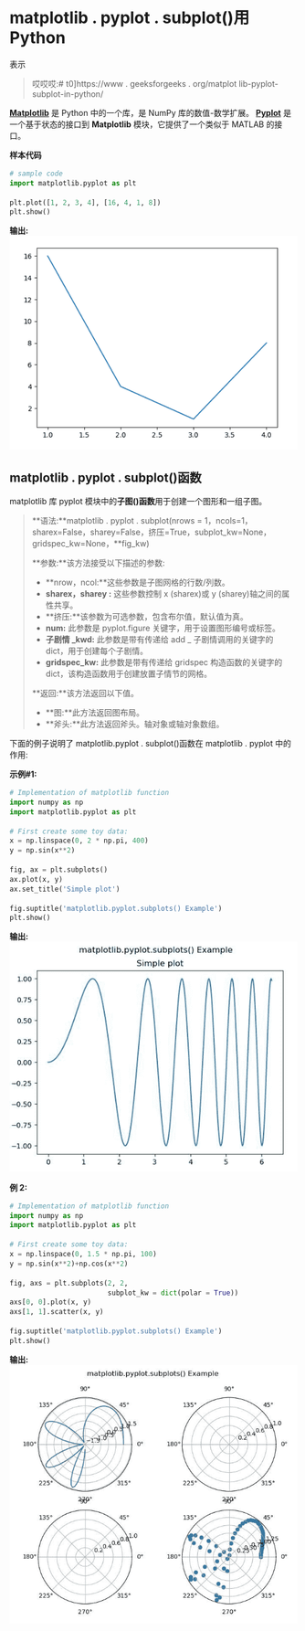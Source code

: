 # matplotlib . pyplot . subplot()用 Python

表示

> 哎哎哎:# t0]https://www . geeksforgeeks . org/matplot lib-pyplot-subplot-in-python/

**[Matplotlib](https://www.geeksforgeeks.org/python-introduction-matplotlib/)** 是 Python 中的一个库，是 NumPy 库的数值-数学扩展。 **[Pyplot](https://www.geeksforgeeks.org/pyplot-in-matplotlib/)** 是一个基于状态的接口到 **Matplotlib** 模块，它提供了一个类似于 MATLAB 的接口。

**样本代码**

```py
# sample code
import matplotlib.pyplot as plt 

plt.plot([1, 2, 3, 4], [16, 4, 1, 8]) 
plt.show() 
```

**输出:**
![](img/318b2f71555c93680d9f59450380bc8c.png)

## matplotlib . pyplot . subplot()函数

matplotlib 库 pyplot 模块中的**子图()函数**用于创建一个图形和一组子图。

> **语法:**matplotlib . pyplot . subplot(nrows = 1，ncols=1，sharex=False，sharey=False，挤压=True，subplot_kw=None，gridspec_kw=None，**fig_kw)
> 
> **参数:**该方法接受以下描述的参数:
> 
> *   **nrow，ncol:**这些参数是子图网格的行数/列数。
> *   **sharex，sharey :** 这些参数控制 x (sharex)或 y (sharey)轴之间的属性共享。
> *   **挤压:**该参数为可选参数，包含布尔值，默认值为真。
> *   **num:** 此参数是 pyplot.figure 关键字，用于设置图形编号或标签。
> *   **子剧情 _kwd:** 此参数是带有传递给 add _ 子剧情调用的关键字的 dict，用于创建每个子剧情。
> *   **gridspec_kw:** 此参数是带有传递给 gridspec 构造函数的关键字的 dict，该构造函数用于创建放置子情节的网格。
> 
> **返回:**该方法返回以下值。
> 
> *   **图:**此方法返回图布局。
> *   **斧头:**此方法返回斧头。轴对象或轴对象数组。

下面的例子说明了 matplotlib.pyplot . subplot()函数在 matplotlib . pyplot 中的作用:

**示例#1:**

```py
# Implementation of matplotlib function
import numpy as np
import matplotlib.pyplot as plt

# First create some toy data:
x = np.linspace(0, 2 * np.pi, 400)
y = np.sin(x**2)

fig, ax = plt.subplots()
ax.plot(x, y)
ax.set_title('Simple plot')

fig.suptitle('matplotlib.pyplot.subplots() Example')
plt.show()
```

**输出:**
![](img/1d7fe398d580ac924859d8c832d535d6.png)

**例 2:**

```py
# Implementation of matplotlib function
import numpy as np
import matplotlib.pyplot as plt

# First create some toy data:
x = np.linspace(0, 1.5 * np.pi, 100)
y = np.sin(x**2)+np.cos(x**2)

fig, axs = plt.subplots(2, 2,
                        subplot_kw = dict(polar = True))
axs[0, 0].plot(x, y)
axs[1, 1].scatter(x, y)

fig.suptitle('matplotlib.pyplot.subplots() Example')
plt.show()
```

**输出:**
![](img/a58695080c1bdb8591ba9891ba6cc374.png)